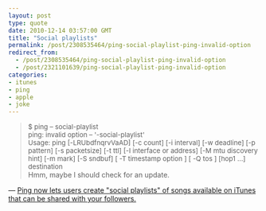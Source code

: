 ```yaml
---
layout: post
type: quote
date: 2010-12-14 03:57:00 GMT
title: "Social playlists"
permalink: /post/2308535464/ping-social-playlist-ping-invalid-option
redirect_from: 
  - /post/2308535464/ping-social-playlist-ping-invalid-option
  - /post/2321101639/ping-social-playlist-ping-invalid-option
categories:
- itunes
- ping
- apple
- joke
---
```

<blockquote><div style="font-size:10pt">$ ping &ndash; social-playlist<br>
ping: invalid option &ndash; '-social-playlist'<br>
Usage: ping [-LRUbdfnqrvVaAD] [-c count] [-i interval] [-w deadline] [-p pattern] [-s packetsize] [-t ttl] [-I interface or address] [-M mtu discovery hint] [-m mark] [-S sndbuf] [ -T timestamp option ] [ -Q tos ] [hop1 ...] destination<br></div>
Hmm, maybe I should check for an update.</blockquote>
<p>— <a href="http://arstechnica.com/apple/news/2010/12/ping-now-lets-users-create.ars?comments=1">Ping now lets users create "social playlists" of songs available on iTunes that can be shared with your followers.</a></p>